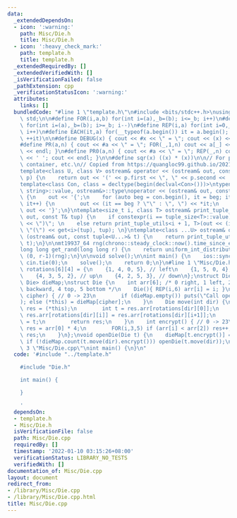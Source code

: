 ```yaml
---
data:
  _extendedDependsOn:
  - icon: ':warning:'
    path: Misc/Die.h
    title: Misc/Die.h
  - icon: ':heavy_check_mark:'
    path: template.h
    title: template.h
  _extendedRequiredBy: []
  _extendedVerifiedWith: []
  _isVerificationFailed: false
  _pathExtension: cpp
  _verificationStatusIcon: ':warning:'
  attributes:
    links: []
  bundledCode: "#line 1 \"template.h\"\n#include <bits/stdc++.h>\nusing namespace\
    \ std;\n\n#define FOR(i,a,b) for(int i=(a),_b=(b); i<=_b; i++)\n#define FORD(i,a,b)\
    \ for(int i=(a),_b=(b); i>=_b; i--)\n#define REP(i,a) for(int i=0,_a=(a); i<_a;\
    \ i++)\n#define EACH(it,a) for(__typeof(a.begin()) it = a.begin(); it != a.end();\
    \ ++it)\n\n#define DEBUG(x) { cout << #x << \" = \"; cout << (x) << endl; }\n\
    #define PR(a,n) { cout << #a << \" = \"; FOR(_,1,n) cout << a[_] << ' '; cout\
    \ << endl; }\n#define PR0(a,n) { cout << #a << \" = \"; REP(_,n) cout << a[_]\
    \ << ' '; cout << endl; }\n\n#define sqr(x) ((x) * (x))\n\n// For printing pair,\
    \ container, etc.\n// Copied from https://quangloc99.github.io/2021/07/30/my-CP-debugging-template.html\n\
    template<class U, class V> ostream& operator << (ostream& out, const pair<U, V>&\
    \ p) {\n    return out << '(' << p.first << \", \" << p.second << ')';\n}\n\n\
    template<class Con, class = decltype(begin(declval<Con>()))>\ntypename enable_if<!is_same<Con,\
    \ string>::value, ostream&>::type\noperator << (ostream& out, const Con& con)\
    \ {\n    out << '{';\n    for (auto beg = con.begin(), it = beg; it != con.end();\
    \ it++) {\n        out << (it == beg ? \"\" : \", \") << *it;\n    }\n    return\
    \ out << '}';\n}\ntemplate<size_t i, class T> ostream& print_tuple_utils(ostream&\
    \ out, const T& tup) {\n    if constexpr(i == tuple_size<T>::value) return out\
    \ << \")\"; \n    else return print_tuple_utils<i + 1, T>(out << (i ? \", \" :\
    \ \"(\") << get<i>(tup), tup); \n}\ntemplate<class ...U> ostream& operator <<\
    \ (ostream& out, const tuple<U...>& t) {\n    return print_tuple_utils<0, tuple<U...>>(out,\
    \ t);\n}\n\nmt19937_64 rng(chrono::steady_clock::now().time_since_epoch().count());\n\
    long long get_rand(long long r) {\n    return uniform_int_distribution<long long>\
    \ (0, r-1)(rng);\n}\n\nvoid solve();\n\nint main() {\n    ios::sync_with_stdio(0);\
    \ cin.tie(0);\n    solve();\n    return 0;\n}\n#line 1 \"Misc/Die.h\"\nconst int\
    \ rotations[6][4] = {\n    {1, 4, 0, 5}, // left\n    {1, 5, 0, 4}, // right\n\
    \    {4, 3, 5, 2}, // up\n    {4, 2, 5, 3}, // down\n};\nstruct Die;\nmap<int,\
    \ Die> dieMap;\nstruct Die {\n    int arr[6]; /* 0 right, 1 left, 2 forward, 3\
    \ backward, 4 top, 5 bottom */\n    Die(){ REP(i,6) arr[i] = i; }\n    Die(int\
    \ cipher) { // 0 -> 23\n        if (dieMap.empty()) puts(\"Call openDie(die());\"\
    ); else (*this) = dieMap[cipher];\n    }\n    Die move(int dir) {\n        Die\
    \ res = (*this);\n        int t = res.arr[rotations[dir][0]];\n        REP(i,3)\
    \ res.arr[rotations[dir][i]] = res.arr[rotations[dir][i+1]];\n        res.arr[rotations[dir][3]]\
    \ = t;\n        return res;\n    }\n    int encrypt() { // 0 -> 23\n        int\
    \ res = arr[0] * 4;\n        FOR(i,3,5) if (arr[i] < arr[2]) res++;\n        return\
    \ res;\n    }\n};\nvoid openDie(Die t) {\n    dieMap[t.encrypt()] = t;\n    REP(dir,4)\
    \ if (!dieMap.count(t.move(dir).encrypt())) openDie(t.move(dir));\n}\n\n#line\
    \ 3 \"Misc/Die.cpp\"\nint main() {\n}\n"
  code: '#include "../template.h"

    #include "Die.h"

    int main() {

    }

    '
  dependsOn:
  - template.h
  - Misc/Die.h
  isVerificationFile: false
  path: Misc/Die.cpp
  requiredBy: []
  timestamp: '2022-01-10 03:15:26+08:00'
  verificationStatus: LIBRARY_NO_TESTS
  verifiedWith: []
documentation_of: Misc/Die.cpp
layout: document
redirect_from:
- /library/Misc/Die.cpp
- /library/Misc/Die.cpp.html
title: Misc/Die.cpp
---
```

